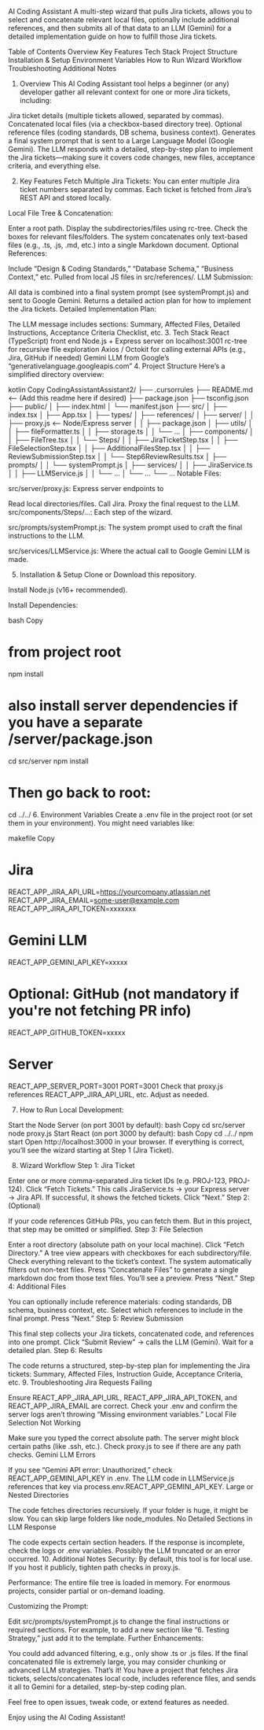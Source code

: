 AI Coding Assistant
A multi-step wizard that pulls Jira tickets, allows you to select and concatenate relevant local files, optionally include additional references, and then submits all of that data to an LLM (Gemini) for a detailed implementation guide on how to fulfill those Jira tickets.

Table of Contents
Overview
Key Features
Tech Stack
Project Structure
Installation & Setup
Environment Variables
How to Run
Wizard Workflow
Troubleshooting
Additional Notes
1. Overview
This AI Coding Assistant tool helps a beginner (or any) developer gather all relevant context for one or more Jira tickets, including:

Jira ticket details (multiple tickets allowed, separated by commas).
Concatenated local files (via a checkbox-based directory tree).
Optional reference files (coding standards, DB schema, business context).
Generates a final system prompt that is sent to a Large Language Model (Google Gemini).
The LLM responds with a detailed, step-by-step plan to implement the Jira tickets—making sure it covers code changes, new files, acceptance criteria, and everything else.

2. Key Features
Fetch Multiple Jira Tickets:
You can enter multiple Jira ticket numbers separated by commas. Each ticket is fetched from Jira’s REST API and stored locally.

Local File Tree & Concatenation:

Enter a root path.
Display the subdirectories/files using rc-tree.
Check the boxes for relevant files/folders.
The system concatenates only text-based files (e.g., .ts, .js, .md, etc.) into a single Markdown document.
Optional References:

Include “Design & Coding Standards,” “Database Schema,” “Business Context,” etc.
Pulled from local JS files in src/references/.
LLM Submission:

All data is combined into a final system prompt (see systemPrompt.js) and sent to Google Gemini.
Returns a detailed action plan for how to implement the Jira tickets.
Detailed Implementation Plan:

The LLM message includes sections: Summary, Affected Files, Detailed Instructions, Acceptance Criteria Checklist, etc.
3. Tech Stack
React (TypeScript) front end
Node.js + Express server on localhost:3001
rc-tree for recursive file exploration
Axios / Octokit for calling external APIs (e.g., Jira, GitHub if needed)
Gemini LLM from Google’s “generativelanguage.googleapis.com”
4. Project Structure
Here’s a simplified directory overview:

kotlin
Copy
CodingAssistantAssistant2/
├── .cursorrules
├── README.md             <-- (Add this readme here if desired)
├── package.json
├── tsconfig.json
├── public/
│   ├── index.html
│   └── manifest.json
├── src/
│   ├── index.tsx
│   ├── App.tsx
│   ├── types/ 
│   ├── references/
│   ├── server/
│   │   ├── proxy.js        <-- Node/Express server
│   │   ├── package.json
│   ├── utils/
│   │   ├── fileFormatter.ts
│   │   ├── storage.ts
│   │   └── ...
│   ├── components/
│   │   ├── FileTree.tsx
│   │   └── Steps/
│   │       ├── JiraTicketStep.tsx
│   │       ├── FileSelectionStep.tsx
│   │       ├── AdditionalFilesStep.tsx
│   │       ├── ReviewSubmissionStep.tsx
│   │       └── Step6ReviewResults.tsx
│   ├── prompts/
│   │   └── systemPrompt.js
│   ├── services/
│   │   ├── JiraService.ts
│   │   ├── LLMService.js
│   │   └── ...
│   └── ...
└── ...
Notable Files:

src/server/proxy.js: Express server endpoints to

Read local directories/files.
Call Jira.
Proxy the final request to the LLM.
src/components/Steps/...: Each step of the wizard.

src/prompts/systemPrompt.js: The system prompt used to craft the final instructions to the LLM.

src/services/LLMService.js: Where the actual call to Google Gemini LLM is made.

5. Installation & Setup
Clone or Download this repository.

Install Node.js (v16+ recommended).

Install Dependencies:

bash
Copy
# from project root
npm install

# also install server dependencies if you have a separate /server/package.json
cd src/server
npm install

# Then go back to root:
cd ../../
6. Environment Variables
Create a .env file in the project root (or set them in your environment). You might need variables like:

makefile
Copy
# Jira
REACT_APP_JIRA_API_URL=https://yourcompany.atlassian.net
REACT_APP_JIRA_EMAIL=some-user@example.com
REACT_APP_JIRA_API_TOKEN=xxxxxxx

# Gemini LLM
REACT_APP_GEMINI_API_KEY=xxxxx

# Optional: GitHub (not mandatory if you're not fetching PR info)
REACT_APP_GITHUB_TOKEN=xxxxx

# Server
REACT_APP_SERVER_PORT=3001
PORT=3001
Check that proxy.js references REACT_APP_JIRA_API_URL, etc. Adjust as needed.

7. How to Run
Local Development:

Start the Node Server (on port 3001 by default):
bash
Copy
cd src/server
node proxy.js
Start React (on port 3000 by default):
bash
Copy
cd ../../
npm start
Open http://localhost:3000 in your browser.
If everything is correct, you’ll see the wizard starting at Step 1 (Jira Ticket).

8. Wizard Workflow
Step 1: Jira Ticket

Enter one or more comma-separated Jira ticket IDs (e.g. PROJ-123, PROJ-124).
Click “Fetch Tickets.” This calls JiraService.ts → your Express server → Jira API.
If successful, it shows the fetched tickets. Click “Next.”
Step 2: (Optional)

If your code references GitHub PRs, you can fetch them. But in this project, that step may be omitted or simplified.
Step 3: File Selection

Enter a root directory (absolute path on your local machine).
Click “Fetch Directory.”
A tree view appears with checkboxes for each subdirectory/file.
Check everything relevant to the ticket’s context.
The system automatically filters out non-text files.
Press “Concatenate Files” to generate a single markdown doc from those text files. You’ll see a preview.
Press “Next.”
Step 4: Additional Files

You can optionally include reference materials: coding standards, DB schema, business context, etc.
Select which references to include in the final prompt.
Press “Next.”
Step 5: Review Submission

This final step collects your Jira tickets, concatenated code, and references into one prompt.
Click “Submit Review” → calls the LLM (Gemini).
Wait for a detailed plan.
Step 6: Results

The code returns a structured, step-by-step plan for implementing the Jira tickets:
Summary, Affected Files, Instruction Guide, Acceptance Criteria, etc.
9. Troubleshooting
Jira Requests Failing

Ensure REACT_APP_JIRA_API_URL, REACT_APP_JIRA_API_TOKEN, and REACT_APP_JIRA_EMAIL are correct.
Check your .env and confirm the server logs aren’t throwing “Missing environment variables.”
Local File Selection Not Working

Make sure you typed the correct absolute path. The server might block certain paths (like .ssh, etc.).
Check proxy.js to see if there are any path checks.
Gemini LLM Errors

If you see “Gemini API error: Unauthorized,” check REACT_APP_GEMINI_API_KEY in .env.
The LLM code in LLMService.js references that key via process.env.REACT_APP_GEMINI_API_KEY.
Large or Nested Directories

The code fetches directories recursively. If your folder is huge, it might be slow.
You can skip large folders like node_modules.
No Detailed Sections in LLM Response

The code expects certain section headers. If the response is incomplete, check the logs or .env variables. Possibly the LLM truncated or an error occurred.
10. Additional Notes
Security:
By default, this tool is for local use. If you host it publicly, tighten path checks in proxy.js.

Performance:
The entire file tree is loaded in memory. For enormous projects, consider partial or on-demand loading.

Customizing the Prompt:

Edit src/prompts/systemPrompt.js to change the final instructions or required sections.
For example, to add a new section like “6. Testing Strategy,” just add it to the template.
Further Enhancements:

You could add advanced filtering, e.g., only show .ts or .js files.
If the final concatenated file is extremely large, you may consider chunking or advanced LLM strategies.
That’s it! You have a project that fetches Jira tickets, selects/concatenates local code, includes reference files, and sends it all to Gemini for a detailed, step-by-step coding plan.

Feel free to open issues, tweak code, or extend features as needed.

Enjoy using the AI Coding Assistant!